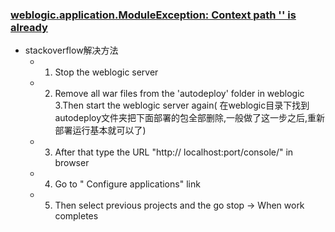 ### [weblogic.application.ModuleException: Context path '' is already ](https://stackoverflow.com/questions/16033609/weblogic-application-moduleexception-context-path-is-already-in-use-by-the-m)

* stackoverflow解决方法
    * 1. Stop the weblogic server
      
    * 2. Remove all war files from the 'autodeploy' folder in weblogic 3.Then start the weblogic server again(
    在weblogic目录下找到autodeploy文件夹把下面部署的包全部删除,一般做了这一步之后,重新部署运行基本就可以了)
    
    * 3. After that type the URL "http:// localhost:port/console/" in browser
    
    * 4. Go to " Configure applications" link
       
    * 5. Then select previous projects and the go stop -> When work completes
